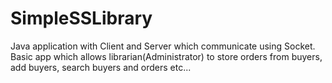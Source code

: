 # SimpleSSLibrary
Java application with Client and Server which communicate using Socket.
Basic app which allows librarian(Administrator) to store orders from buyers, add buyers, search buyers and orders etc...
